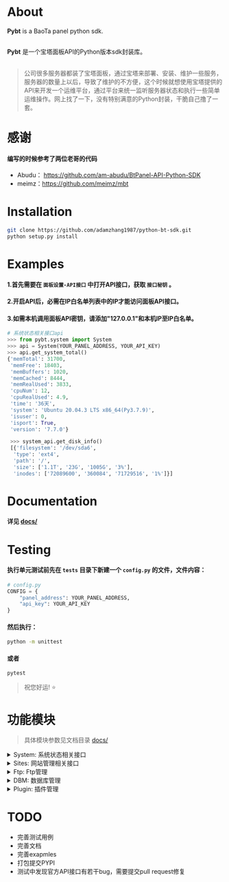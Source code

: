 # About

**Pybt** is a BaoTa panel python sdk. 
##
**Pybt** 是一个宝塔面板API的Python版本sdk封装库。
##
> 公司很多服务器都装了宝塔面板，通过宝塔来部署、安装、维护一些服务，服务器的数量上以后，导致了维护的不方便，这个时候就想使用宝塔提供的API来开发一个运维平台，通过平台来统一监听服务器状态和执行一些简单运维操作。网上找了一下，没有特别满意的Python封装，干脆自己撸了一套。

# 感谢
#### 编写的时候参考了两位老哥的代码
* Abudu： https://github.com/am-abudu/BtPanel-API-Python-SDK
* meimz：https://github.com/meimz/mbt

# Installation
```bash
git clone https://github.com/adamzhang1987/python-bt-sdk.git
python setup.py install
```

# Examples
#### 1.首先需要在 `面板设置-API接口` 中打开API接口，获取 `接口秘钥` 。
#### 2.开启API后，必需在IP白名单列表中的IP才能访问面板API接口。
#### 3.如需本机调用面板API密钥，请添加"127.0.0.1"和本机IP至IP白名单。
```python
# 系统状态相关接口api
>>> from pybt.system import System
>>> api = System(YOUR_PANEL_ADDRESS, YOUR_API_KEY)
>>> api.get_system_total()
{'memTotal': 31700,
 'memFree': 18403,
 'memBuffers': 1020,
 'memCached': 8444,
 'memRealUsed': 3833,
 'cpuNum': 12,
 'cpuRealUsed': 4.9,
 'time': '36天',
 'system': 'Ubuntu 20.04.3 LTS x86_64(Py3.7.9)',
 'isuser': 0,
 'isport': True,
 'version': '7.7.0'}

 >>> system_api.get_disk_info()
 [{'filesystem': '/dev/sda6',
  'type': 'ext4',
  'path': '/',
  'size': ['1.1T', '23G', '1005G', '3%'],
  'inodes': ['72089600', '360084', '71729516', '1%']}]
```

# Documentation
#### 详见 <a href="https://github.com/adamzhang1987/python-bt-sdk/tree/main/docs">docs/</a>

# Testing
#### 执行单元测试前先在 `tests` 目录下新建一个 `config.py` 的文件，文件内容：
```python
# config.py
CONFIG = {
    "panel_address": YOUR_PANEL_ADDRESS,
    "api_key": YOUR_API_KEY
}
```
#### 然后执行：
```bash
python -m unittest
```
#### 或者
```bash
pytest
```
> 祝您好运! :star:

# 功能模块
> 具体模块参数见文档目录 <a href="https://github.com/adamzhang1987/python-bt-sdk/tree/main/docs">docs/</a>
<details><summary>System: 系统状态相关接口</summary>
<p>

* `get_system_total  获取系统基础统计`
* `get_disk_info  获取磁盘分区信息`
* `get_net_work  获取实时状态信息(CPU、内存、网络、负载)`
* `get_task_count 检查是否有安装任务`
* `update_panel 检查面板更新`
</details>

<details><summary>Sites: 网站管理相关接口</summary>
<p>

* `websites  获取网站列表`
* `webtypes  获取网站分类`
* `get_site_id  获取指定站点ID若站点不存在则返回-1`
* `get_php_version  获取已安装的 PHP 版本列表`
* `get_site_php_version  获取指定网站运行的PHP版本`
* `set_php_version  修改指定网站的PHP版本`
* `get_type_id     获取分类ID若分类不存在则返回0`
* `set_has_pwd  开启并设置网站密码访问`
* `close_has_pwd  关闭网站密码访问`
* `get_dir_user_ini  获取网站几项开关（防跨站、日志、密码访问）`
* `web_add_site   创建网站`
* `web_delete_site  删除网站`
* `web_site_stop  停用网站`
* `web_site_start  启用网站`
* `web_set_end_date  设置网站有效期`
* `web_set_ps  修改网站备注`
* `web_backup_list  获取网站备份列表`
* `web_to_backup  创建网站备份`
* `web_del_backup  删除网站备份`
* `web_domain_list  获取网站域名列表`
* `get_dir_binding  获取网站域名绑定二级目录信息`
* `add_dir_binding  添加网站子目录域名`
* `del_dir_binding  删除网站绑定子目录`
* `get_dir_rewrite  获取网站子目录伪静态规则`
* `web_add_domain  添加网站域名`
* `web_del_domain  删除网站域名 `
* `get_site_logs  获取网站日志`
* `get_security  获取网站盗链状态及规则信息`
* `set_security  设置网站盗链状态及规则信息`
* `get_ssl  获取SSL状态及证书详情`
* `http_to_https  强制HTTPS`
* `close_to_https 关闭强制HTTPS`
* `set_ssl  设置SSL证书`
* `close_ssl_conf  关闭SSL`
* `web_get_index  获取网站默认文件`
* `web_set_index  设置网站默认文件`
* `get_limit_net  获取网站流量限制信息`
* `set_limit_net  设置网站流量限制信息`
* `close_limit_net  关闭网站流量限制`
* `get_301_status  获取网站301重定向信息`
* `set_301_status  设置网站301重定向信息`
* `get_rewrite_list 获取可选的预定义伪静态列表`
* `get_file_body  获取指定预定义伪静态规则内容(获取文件内容)`
* `save_file_body  保存伪静态规则内容(保存文件内容)`
* `get_proxy_list  获取网站反代信息及状态`
* `create_proxy  添加网站反代信息`
* `modify_proxy  修改网站反代信息`
</details>

<details><summary>Ftp: Ftp管理</summary>
<p>

* `web_ftp_list 获取FTP信息列表`
* `set_user_password  修改FTP账号密码`
* `get_ftp_id  根据Ftp_Username获取FTPID`
* `set_status  启用/禁用FTP`
</details>

<details><summary>DBM: 数据库管理</summary>
<p>

* `web_db_list 获取SQL信息列表`
* `get_db_id 修改SQL账号密码`
* `res_database_pass 根据数据库名获取SQLID`
* `db_to_backup  创建sql备份`
* `db_del_backup  删除sql备份`
</details>

<details><summary>Plugin: 插件管理 </summary>
<p>

* `deployment  宝塔一键部署列表`
* `setup_package 部署任务`
</details>

# TODO
* 完善测试用例
* 完善文档
* 完善exapmles
* 打包提交PYPI
* 测试中发现官方API接口有若干bug，需要提交pull request修复
